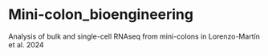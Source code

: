 # Mini-colon_bioengineering
Analysis of bulk and single-cell RNAseq from mini-colons in Lorenzo-Martín et al. 2024
